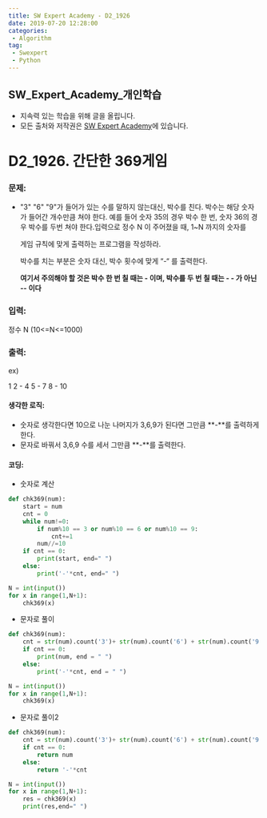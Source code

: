 ```yaml
---
title: SW Expert Academy - D2_1926
date: 2019-07-20 12:28:00
categories:
 - Algorithm
tag:
 - Swexpert
 - Python
---
```


## SW_Expert_Academy_개인학습

- 지속력 있는 학습을 위해 글을 올립니다.
- 모든 출처와 저작권은 [SW Expert Academy][출처]에 있습니다.



# D2_1926. 간단한 369게임

### 문제:

- "3" "6" "9"가 들어가 있는 수를 말하지 않는대신, 박수를 친다. 박수는 해당 숫자가 들어간 개수만큼 쳐야 한다. 
  예를 들어 숫자 35의 경우 박수 한 번, 숫자 36의 경우 박수를 두번 쳐야 한다.입력으로 정수 N 이 주어졌을 때, 1~N 까지의 숫자를

  게임 규칙에 맞게 출력하는 프로그램을 작성하라.

  박수를 치는 부분은 숫자 대신, 박수 횟수에 맞게 “-“ 를 출력한다.

  **여기서 주의해야 할 것은 박수 한 번 칠 때는 - 이며, 박수를 두 번 칠 때는 - - 가 아닌 -- 이다**



### 입력:

정수 N (10<=N<=1000)



### 출력:

ex)

1 2 - 4 5 - 7 8 - 10



#### 생각한 로직:

- 숫자로 생각한다면 10으로 나눈 나머지가 3,6,9가 된다면 그만큼 **-**를 출력하게 한다.
- 문자로 바꿔서 3,6,9 수를 세서 그만큼 **-**를 출력한다.



#### 코딩:

- 숫자로 계산

```python
def chk369(num):
    start = num
    cnt = 0
    while num!=0:
        if num%10 == 3 or num%10 == 6 or num%10 == 9:
            cnt+=1
        num//=10
    if cnt == 0:
        print(start, end=" ")
    else:
        print('-'*cnt, end=" ")

N = int(input())
for x in range(1,N+1):
    chk369(x)
```



- 문자로 풀이

```python
def chk369(num):
    cnt = str(num).count('3')+ str(num).count('6') + str(num).count('9')
    if cnt == 0:
        print(num, end = " ")
    else:
        print('-'*cnt, end = " ")

N = int(input())
for x in range(1,N+1):
    chk369(x)
```



- 문자로 풀이2

```python
def chk369(num):
    cnt = str(num).count('3')+ str(num).count('6') + str(num).count('9')
    if cnt == 0:
        return num
    else:
        return '-'*cnt

N = int(input())
for x in range(1,N+1):
    res = chk369(x)
    print(res,end=" ")
```



[출처]: https://www.swexpertacademy.com/